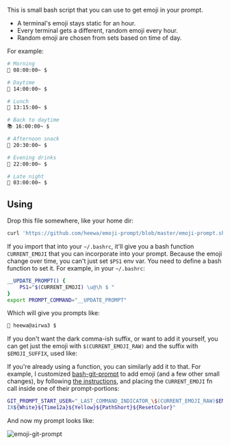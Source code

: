 This is small bash script that you can use to get emoji in your prompt.

- A terminal's emoji stays static for an hour.
- Every terminal gets a different, random emoji every hour.
- Random emoji are chosen from sets based on time of day.

For example:

```bash
# Morning
🍳 08:00:00~ $

# Daytime
🍄 14:00:00~ $

# Lunch
🍣 13:15:00~ $

# Back to daytime
📚 16:00:00~ $

# Afternoon snack
🍫 20:30:00~ $

# Evening drinks
🍺 22:00:00~ $

# Late night
🌃 03:00:00~ $
```

Using
-----

Drop this file somewhere, like your home dir:

```bash
curl 'https://github.com/heewa/emoji-prompt/blob/master/emoji-prompt.sh' > ~/.emoji-prompt.sh
```

If you import that into your `~/.bashrc`, it'll give you a bash function
`CURRENT_EMOJI` that you can incorporate into your prompt. Because the emoji
change over time, you can't just set `$PS1` env var. You need to define a bash
function to set it. For example, in your `~/.bashrc`:

```bash
__UPDATE_PROMPT() {
    PS1="$(CURRENT_EMOJI) \u@\h $ "
}
export PROMPT_COMMAND="__UPDATE_PROMPT"
```

Which will give you prompts like:

```bash
🍹 heewa@airwa3 $
```

If you don't want the dark comma-ish suffix, or want to add it yourself, you
can get just the emoji with `$(CURRENT_EMOJI_RAW)` and the suffix with
`$EMOJI_SUFFIX`, used like:

If you're already using a function, you can similarly add it to that. For example,
I customized [bash-git-prompt](https://github.com/magicmonty/bash-git-prompt) to
add emoji (and a few other small changes), by following
[the instructions](https://github.com/magicmonty/bash-git-prompt#further-customizations),
and placing the `CURRENT_EMOJI` fn call inside one of their prompt-portions:

```bash
GIT_PROMPT_START_USER="_LAST_COMMAND_INDICATOR_\$(CURRENT_EMOJI_RAW)$EMOJI_SUFF
IX${White}${Time12a}${Yellow}${PathShort}${ResetColor}"
```

And now my prompt looks like:

![emoji-git-prompt](https://cloud.githubusercontent.com/assets/232685/13192614/eb77c564-d73b-11e5-86d2-27552f55ffce.png)
